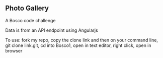 Photo Gallery
---

A Bosco code challenge 

Data is from an API endpoint using Angularjs 

To use:
fork my repo,
copy the clone link and then on your command line,  
git clone link.git,
cd into Bosco1,
open in text editor, 
right click, open in browser

